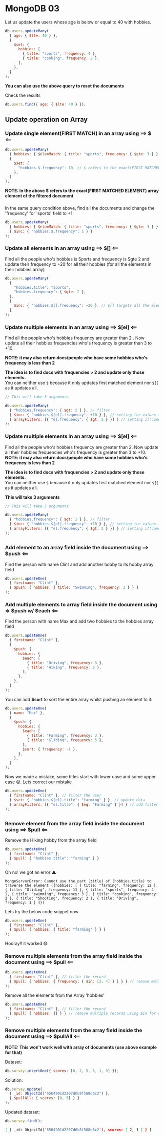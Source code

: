 # MongoDB 03

Let us update the users whose age is below or equal to 40 with hobbies.

```js
db.users.updateMany(
  { age: { $lte: 40 } },
  {
    $set: {
      hobbies: [
        { title: "sports", frequency: 4 },
        { title: "cooking", frequency: 2 },
      ],
    },
  }
);
```

**You can also use the above query to reset the documents**

Check the results

```js
db.users.find({ age: { $lte: 40 } });
```

## Update operation on Array

### Update single element(FIRST MATCH) in an array using ==> $ <==

```js
db.users.updateMany(
  { hobbies: { $elemMatch: { title: "sports", frequency: { $gte: 3 } } } }, // elemMatch refers to the exact field on the document
  {
    $set: {
      "hobbies.$.frequency": 10, // $ refers to the exact(FIRST MATCHED ELEMENT) array element of the filtered document
    },
  }
);
```

**NOTE: In the above $ refers to the exact(FIRST MATCHED ELEMENT) array element of the filtered document**

###

In the same query condition above, find all the documents and change the 'frequency' for 'sports' field to +1

```js
db.users.updateMany(
  { hobbies: { $elemMatch: { title: "sports", frequency: { $gte: 3 } } } },
  { $inc: { "hobbies.$.frequency": 1 } }
);
```

### Update all elements in an array using ==> $[] <==

Find all the people who's hobbies is Sports and frequency is $gte 2 and update their frequency to +20 for all their hobbies (for all the elements in their hobbies array)

```js
db.users.updateMany(
  {
    "hobbies.title": "sports",
    "hobbies.frequency": { $gte: 2 },
  },
  {
    $inc: { "hobbies.$[].frequency": +20 }, // $[] targets all the elements in the array
  }
);
```

###

### Update multiple elements in an array using ==> $[el] <==

Find all the people who's hobbies frequency are greater than 2 . Now update all their hobbies frequencies who's frequency is greater than 3 to +10.
<br />

**NOTE: it may also return docs/people who have some hobbies who's frequency is less than 2**

**The idea is to find docs with frequencies > 2 and update only those elements.**
<br />
You can neither use `$` because it only updates first matched element nor `$[]` as it updates all.

```js
// This will take 3 arguments

db.users.updateMany(
  { "hobbies.frequency": { $gt: 2 } }, // filter
  { $inc: { "hobbies.$[el].frequency": +10 } }, // setting the values (not saving yet)
  { arrayFilters: [{ "el.frequency": { $gt: 2 } }] } // setting it(condition) on particular elements inside the array
);
```

### Update multiple elements in an array using ==> $[el] <==

Find all the people who's hobbies frequency are greater than 2. Now update all their hobbies frequencies who's frequency is greater than 3 to +10.
<br />
**NOTE: it may also return docs/people who have some hobbies who's frequency is less than 2**

**The idea is to find docs with frequencies > 2 and update only those elements.**
<br />
You can neither use `$` because it only updates first matched element nor `$[]` as it updates all.

**This will take 3 arguments**

```js
// This will take 3 arguments

db.users.updateMany(
  { "hobbies.frequency": { $gt: 2 } }, // filter
  { $inc: { "hobbies.$[el].frequency": +10 } }, // setting the values (not saving yet)
  { arrayFilters: [{ "el.frequency": { $gt: 2 } }] } // setting it(condition) on particular elements inside the array
);
```

##

### Add element to an array field inside the document using ==> $push <==

Find the person with name Clint and add another hobby to its hobby array field

```js
db.users.updateOne(
  { firstname: "Clint" },
  { $push: { hobbies: { title: "Swimming", frequency: 3 } } }
);
```

### Add multiple elements to array field inside the document using => $push w/ $each <==

Find the person with name Max and add two hobbies to the hobbies array field

```js
db.users.updateOne(
  { firstname: "Clint" },
  {
    $push: {
      hobbies: {
        $each: [
          { title: "Driving", frequency: 3 },
          { title: "Hiking", frequency: 5 },
        ],
      },
    },
  }
);
```

You can add **$sort** to sort the entire array whilst pushing an element to it:

```js
db.users.updateOne(
  { name: "Max" },
  {
    $push: {
      hobbies: {
        $each: [
          { title: "Farming", frequency: 3 },
          { title: "Gliding", frequency: 5 },
        ],
        $sort: { frequency: -1 },
      },
    },
  }
);
```

Now we made a mistake, some titles start with lower case and some upper case 😥. Lets correct our mistake

```js
db.users.updateOne(
  { firstname: "Clint" }, // filter the user
  { $set: { "hobbies.$[el].title": "farming" } }, // update data
  { arrayFilters: [{ "el.title": { $eq: "Farming" } }] } // add filter so that only one element of array with title 'Farming' will change.
);
```

##

### Remove element from the array field inside the document using ==> $pull <==

Remove the Hiking hobby from the array field

```js
db.users.updateOne(
  { firstname: "Clint" },
  { $pull: { "hobbies.title": "farming" } }
);
```

Oh no! we got an error ⚠️

    MongoServerError: Cannot use the part (title) of (hobbies.title) to traverse the element ({hobbies: [ { title: "farming", frequency: 12 }, { title: "Gliding", frequency: 11 }, { title: "sports", frequency: 4 }, { title: "swimming", frequency: 3 }, { title: "cooking", frequency: 2 }, { title: "Shooting", frequency: 2 }, { title: "Driving", frequency: 1 } ]})

Lets try the below code snippet now

```js
db.users.updateOne(
  { firstname: "Clint" },
  { $pull: { hobbies: { title: "farming" } } }
);
```

Hooray!! it worked 😄

### Remove multiple elements from the array field inside the document using ==> $pull <==

```js
db.users.updateOne(
  { firstname: "Clint" }, // filter the record
  { $pull: { hobbies: { frequency: { $in: [2, 4] } } } } // remove multiple records using $in for range
);
```

Remove all the elements from the Array 'hobbies'

```js
db.users.updateOne(
  { firstname: "Clint" }, // filter the record
  { $pull: { hobbies: {} } } // remove multiple records using $in for range
);
```

### Remove multiple elements from the array field inside the document using ==> $pullAll <==

**NOTE: This won't work well with array of documents (use above example for that)**

Dataset:

```js
db.survey.insertOne({ scores: [0, 2, 5, 5, 1, 0] });
```

Solution:

```js
db.survey.update(
  { _id: ObjectId("6564901d2207d6b8f568d6c2") },
  { $pullAll: { scores: [0, 5] } }
);
```

Updated dataset:

```js
db.survey.find();
```

```sh
[ { _id: ObjectId('6564901d2207d6b8f568d6c2'), scores: [ 2, 1 ] } ]
```
